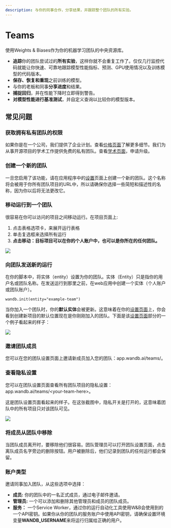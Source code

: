 ```yaml
---
description: 与你的同事合作，分享结果，并跟踪整个团队的所有实验。
---
```


# Teams

使用Weights & Biases作为你的机器学习团队的中央资源库。

* **追踪**你的团队尝试过的**所有实验**，这样你就不会重复工作了。仅仅几行监控代码就能让你快速、可靠地跟踪模型性能指标、预测、GPU使用情况以及训练模型的代码版本。
* **保存、恢复和重现**之前训练的模型。
* 与你的老板和同事**分享进度**和结果。
* **捕捉回归**，并在性能下降时立即得到警告。
* **对模型性能进行基准测试**，并自定义查询以比较你的模型版本。

## **常见问题** <a id="common-questions"></a>

###  **获取拥有私有团队的权限** <a id="get-access-to-private-teams"></a>

如果你是在一个公司，我们提供了企业计划。查看[价格页面](https://www.wandb.com/pricing)了解更多细节。我们为从事开源项目的学术工作提供免费的私有团队。查看[学术页面](https://www.wandb.com/academic)，申请升级。

### **创建一个新的团队** <a id="create-a-new-team"></a>

一旦您启用了该功能，请在应用程序中的[设置](https://app.wandb.ai/settings)页面上创建一个新的团队。这个名称将会被用于你所有团队项目的URL中，所以请确保你选择一些简短和描述性的名称，因为你以后将无法更改它。

###  **移动运行到一个团队** <a id="move-runs-to-a-team"></a>

很容易在你可以访问的项目之间移动运行。在项目页面上:

1. 点击表格选项卡，来展开运行表格
2. 单击复选框来选择所有运行
3. **点击移动：目标项目可以在你的个人账户中，也可以是你所在的任何团队。**

![](https://gblobscdn.gitbook.com/assets%2F-Lqya5RvLedGEWPhtkjU%2F-M2ofrgw0jCj-1YRNd-w%2F-M2ogdOkKqoviE2QbEd4%2Fdemo%20-%20move%20runs.gif?alt=media&token=3d46cac0-fb1c-4a0e-97ff-b39b55fba1b8)

###  **向团队发送新的运行** <a id="send-new-runs-to-a-team"></a>

在你的脚本中，将实体（entity）设置为你的团队。实体（Entity）只是指你的用户名或团队名称。在发送运行到那里之前，在web应用中创建一个实体（个人账户或团队账户）。

```text
wandb.init(entity="example-team")
```

当你加入一个团队时，你的**默认实体**会被更新。这意味着在你的[设置页面](https://app.wandb.ai/settings)上，你会看到创建新项目的默认位置现在是你刚刚加入的团队。下面是该[设置页面](https://app.wandb.ai/settings)部分的一个例子看起来的样子：

![](https://gblobscdn.gitbook.com/assets%2F-Lqya5RvLedGEWPhtkjU%2F-MEvNn4Nyo-sORDTdtfO%2F-MEvOAeNnTPayM_tZUJM%2FScreen%20Shot%202020-08-17%20at%2012.48.57%20AM.png?alt=media&token=61d925e2-309b-4ada-a7c4-9ab3bbd2962a)

### **邀请团队成员** <a id="invite-team-members"></a>

您可以在您的团队设置页面上邀请新成员加入您的团队：app.wandb.ai/teams/。

###  **查看隐私设置** <a id="see-privacy-settings"></a>

您可以在团队设置页面查看所有团队项目的隐私设置：app.wandb.ai/teams/&lt;your-team-here&gt;。

这是团队设置页面看起来的样子。在这张截图中，隐私开关是打开的，这意味着团队中的所有项目只对该团队可见。

![](https://gblobscdn.gitbook.com/assets%2F-Lqya5RvLedGEWPhtkjU%2F-M2ofrgw0jCj-1YRNd-w%2F-M2ol5d9Jg85Qscsf8H3%2Fdemo%20-%20team%20settings.png?alt=media&token=cfb08fef-a557-47a5-ae90-ff28529aeae7)

###  **将成员从团队中移除** <a id="removing-members-from-teams"></a>

当团队成员离开时，要移除他们很容易。团队管理员可以打开团队设置页面，点击离队成员名字旁边的删除按钮。用户被删除后，他们记录到团队的任何运行都会保留。

### **账户类型** <a id="account-types"></a>

邀请同事加入团队，从这些选项中选择：

*  **成员:** 你的团队中的一名正式成员，通过电子邮件邀请。
* **管理员:** 一个可以添加和删除其他管理员和成员的团队成员。
* **服务：** 一个Service Worker，通过你的运行自动化工具使用W&B会使用到的一个API密钥。如果你从你的团队的服务账户中使用API密钥，请确保设置环境变量**WANDB\_USERNAME**来将运行归属给正确的用户。

[  
](https://docs.wandb.ai/app/features/alerts)

